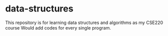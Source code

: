 # data-structures
This repository is for learning data structures and algorithms as my CSE220 course
Would add codes for every single program.

